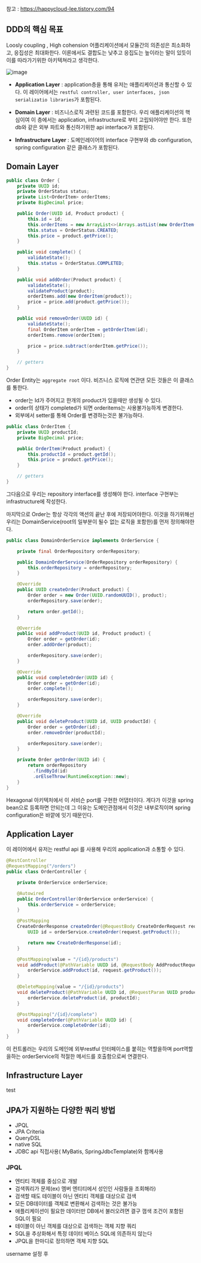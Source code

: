 참고 : https://happycloud-lee.tistory.com/94

## DDD의 핵심 목표 
Loosly coupling , High cohension
어플리케이션에서 모듈간의 의존성은 최소화하고, 응집성은 최대화한다. 
이론에서도 결합도는 낮추고 응집도는 높이라는 말이 있듯이 이를 따라가기위한 아키텍쳐라고 생각한다.

![image](https://user-images.githubusercontent.com/43670838/196368852-362b13c7-9900-4513-9eae-f910128458b9.png)

- <b>Application Layer</b> : application층을 통해 유저는 애플리케이션과 통신할 수 있다. 
이 레이어에서는 `restful controller, user interfaces, json serializatio libraries`가 포함된다. 

- <b> Domain Layer</b> : 비즈니스로직 과련된 코드를 포함한다. 우리 애플리케이션의 핵심이여 이 층에서는 application, infrastructure로 부터 고립되어야만 한다. 또한 db와 같은 외부 파트와 통신하기위한 api interface가 포함된다. 

- <b>Infrastructure Layer</b> : 도메인레이어의 interface 구현부와  db configuration, spring configuration 같은 클래스가 포함된다.


## Domain Layer


```java
public class Order {
    private UUID id;
    private OrderStatus status;
    private List<OrderItem> orderItems;
    private BigDecimal price;

    public Order(UUID id, Product product) {
        this.id = id;
        this.orderItems = new ArrayList<>(Arrays.astList(new OrderItem(product)));
        this.status = OrderStatus.CREATED;
        this.price = product.getPrice();
    }

    public void complete() {
        validateState();
        this.status = OrderStatus.COMPLETED;
    }

    public void addOrder(Product product) {
        validateState();
        validateProduct(product);
        orderItems.add(new OrderItem(product));
        price = price.add(product.getPrice());
    }

    public void removeOrder(UUID id) {
        validateState();
        final OrderItem orderItem = getOrderItem(id);
        orderItems.remove(orderItem);

        price = price.subtract(orderItem.getPrice());
    }

    // getters
}
```

Order Entity는 `aggregate root` 이다. 비즈니스 로직에 연관댄 모든 것들은 이 클래스를 통한다. 
- order는 Id가 주어지고 한개의 product가 있을때만 생성될 수 있다. 
- order의 상태가 completed가 되면 orderitems는 사용불가능하게 변경한다.
- 외부에서 setter를 통해 Order를 변경하는것은 불가능하다.

```java
public class OrderItem {
    private UUID productId;
    private BigDecimal price;

    public OrderItem(Product product) {
        this.productId = product.getId();
        this.price = product.getPrice();
    }

    // getters
}
```


그다음으로 우리는 repository interface를 생성해야 한다. interface 구현부는 infrastructure에 작성한다.

마지막으로 Order는 항상 각각의 액션의 끝난 후에 저장되어야한다. 이것을 하기위해선 우리는 DomainService(root의 일부분이 될수 없는 로직을 포함한)를 먼저 정의해야한다.

```java
public class DomainOrderService implements OrderService {

    private final OrderRepository orderRepository;

    public DomainOrderService(OrderRepository orderRepository) {
        this.orderRepository = orderRepository;
    }

    @Override
    public UUID createOrder(Product product) {
        Order order = new Order(UUID.randomUUID(), product);
        orderRepository.save(order);

        return order.getId();
    }

    @Override
    public void addProduct(UUID id, Product product) {
        Order order = getOrder(id);
        order.addOrder(product);

        orderRepository.save(order);
    }

    @Override
    public void completeOrder(UUID id) {
        Order order = getOrder(id);
        order.complete();

        orderRepository.save(order);
    }

    @Override
    public void deleteProduct(UUID id, UUID productId) {
        Order order = getOrder(id);
        order.removeOrder(productId);

        orderRepository.save(order);
    }

    private Order getOrder(UUID id) {
        return orderRepository
          .findById(id)
          .orElseThrow(RuntimeException::new);
    }
}
```
Hexagonal 아키텍처에서 이 서비슨 port를 구현한 어댑터이다. 게다가 이것을 spring bean으로 등록하면 안되는데 그 이유는 도메인관점에서 이것은 내부로직이며 spring configuration은 바깥에 잇기 때문인다. 

## Application Layer

이 레이어에서 유저는 restful api 를 사용해 우리의 application과 소통할 수 있다. 
```java
@RestController
@RequestMapping("/orders")
public class OrderController {

    private OrderService orderService;

    @Autowired
    public OrderController(OrderService orderService) {
        this.orderService = orderService;
    }

    @PostMapping
    CreateOrderResponse createOrder(@RequestBody CreateOrderRequest request) {
        UUID id = orderService.createOrder(request.getProduct());

        return new CreateOrderResponse(id);
    }

    @PostMapping(value = "/{id}/products")
    void addProduct(@PathVariable UUID id, @RequestBody AddProductRequest request) {
        orderService.addProduct(id, request.getProduct());
    }

    @DeleteMapping(value = "/{id}/products")
    void deleteProduct(@PathVariable UUID id, @RequestParam UUID productId) {
        orderService.deleteProduct(id, productId);
    }

    @PostMapping("/{id}/complete")
    void completeOrder(@PathVariable UUID id) {
        orderService.completeOrder(id);
    }
}
```
이 컨트롤러는 우리의 도메인에 외부restful 인터페이스를 붙히는 역할을하며 port역할을하는 orderService의 적절한 메서드를 호출함으로써 연결한다.

## Infrastructure Layer

test


## JPA가 지원하는 다양한 쿼리 방법
 - JPQL
 - JPA Criteria
 - QueryDSL
 - native SQL
 - JDBC api 직접사용( MyBatis, SpringJdbcTemplate)와 함께사용

### JPQL
- 엔티티 객체를 중심으로 개발
- 검색쿼리가 문제(ex) 멤버 엔티티에서 성인인 사람들을 조회해라)
- 검색할 때도 테이블이 아닌 엔티티 객체를 대상으로 검색
- 모든 DB데이터를 객체로 변환해서 검색하는 것은 불가능
- 애플리케이션이 필요한 데이터만 DB에서 불러오려면 결구 껌색 조건이 포함된 SQL이 필요
- 테이블이 아닌 객체를 대상으로 검색하는 객체 지향 쿼리
- SQL을 추상화해서 특정 데이터 베이스 SQL에 의존하지 않는다
- JPQL을 한마디로 정의하면 객체 지향 SQL

username 설정 후 